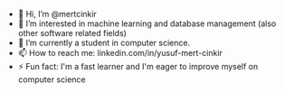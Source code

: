 - 👋 Hi, I’m @mertcinkir
- 👀 I’m interested in machine learning and database management (also other software related fields)
- 🌱 I’m currently a student in computer science.
- 📫 How to reach me: linkedin.com/in/yusuf-mert-cinkir
- ⚡ Fun fact: I'm a fast learner and I'm eager to improve myself on computer science
